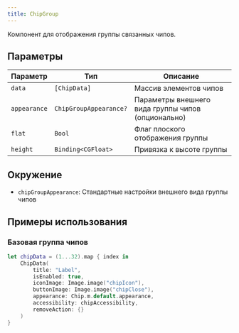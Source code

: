 ```yaml
---
title: ChipGroup
---
```


Компонент для отображения группы связанных чипов.

## Параметры

| Параметр | Тип | Описание |
|----------|-----|-----------|
| `data` | `[ChipData]` | Массив элементов чипов |
| `appearance` | `ChipGroupAppearance?` | Параметры внешнего вида группы чипов (опционально) |
| `flat` | `Bool` | Флаг плоского отображения группы |
| `height` | `Binding<CGFloat>` | Привязка к высоте группы |

## Окружение
- `chipGroupAppearance`: Стандартные настройки внешнего вида группы чипов

## Примеры использования

### Базовая группа чипов

```swift
let chipData = (1...32).map { index in
    ChipData(
        title: "Label",
        isEnabled: true,
        iconImage: Image.image("chipIcon"),
        buttonImage: Image.image("chipClose"),
        appearance: Chip.m.default.appearance,
        accessibility: chipAccessibility,
        removeAction: {}
    )
}
```
